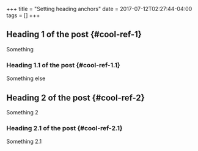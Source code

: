 +++
title = "Setting heading anchors"
date = 2017-07-12T02:27:44-04:00
tags = []
+++

## Heading 1 of the post {#cool-ref-1}

Something


### Heading 1.1 of the post {#cool-ref-1.1}

Something else


## Heading 2 of the post {#cool-ref-2}

Something 2


### Heading 2.1 of the post {#cool-ref-2.1}

Something 2.1
